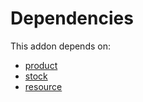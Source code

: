 # Dependencies

This addon depends on:

- [product](https://github.com/bringout/oca-ocb-sale)
- [stock](https://github.com/bringout/oca-ocb-warehouse)
- [resource](https://github.com/bringout/oca-ocb-core)
